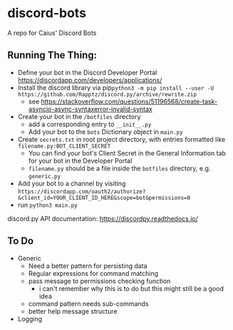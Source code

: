 # discord-bots
A repo for Caius' Discord Bots

## Running The Thing:
* Define your bot in the Discord Developer Portal https://discordapp.com/developers/applications/
* Install the discord library via pip`python3 -m pip install --user -U https://github.com/Rapptz/discord.py/archive/rewrite.zip`
	* see https://stackoverflow.com/questions/51196568/create-task-asyncio-async-syntaxerror-invalid-syntax
* Create your bot in the `/botfiles` directory 
	* add a corresponding entry to `__init__.py`
	* Add your bot to the `bots` Dictionary object in `main.py`
* Create `secrets.txt` in root project directory, with entries formatted like `filename.py:BOT_CLIENT_SECRET` 
	* You can find your bot's Client Secret in the General Information tab for your bot in the Developer Portal
	* `filename.py` should be a file inside the `botfiles` directory, e.g. `generic.py`
* Add your bot to a channel by visiting `https://discordapp.com/oauth2/authorize?&client_id=YOUR_CLIENT_ID_HERE&scope=bot&permissions=0`
* run `python3 main.py`

discord.py API documentation: https://discordpy.readthedocs.io/

## To Do
* Generic
  * Need a better pattern for persisting data
  * Regular expressions for command matching
  * pass message to permissions checking function
  	* i can't remember why this is to do but this might still be a good idea
  * command pattern needs sub-commands
  * better help message structure
* Logging